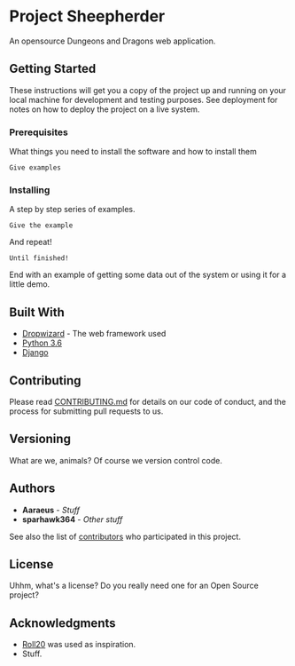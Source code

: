 # Project Sheepherder

An opensource Dungeons and Dragons web application.

## Getting Started

These instructions will get you a copy of the project up and running on your local machine for development and testing purposes. See deployment for notes on how to deploy the project on a live system.

### Prerequisites

What things you need to install the software and how to install them

```
Give examples
```

### Installing

A step by step series of examples.

```
Give the example
```

And repeat!

```
Until finished!
```

End with an example of getting some data out of the system or using it for a little demo.

## Built With

* [Dropwizard](http://www.dropwizard.io/1.0.2/docs/) - The web framework used
* [Python 3.6](https://www.python.org/)
* [Django](https://www.djangoproject.com/)

## Contributing

Please read [CONTRIBUTING.md](https://gist.github.com/PurpleBooth/b24679402957c63ec426) for details on our code of conduct, and the process for submitting pull requests to us.

## Versioning

What are we, animals? Of course we version control code.

## Authors

* **Aaraeus** - *Stuff*
* **sparhawk364** - *Other stuff*

See also the list of [contributors](https://github.com/your/project/contributors) who participated in this project.

## License

Uhhm, what's a license? Do you really need one for an Open Source project?

## Acknowledgments

* [Roll20](https://roll20.net/compendium/) was used as inspiration.
* Stuff.
